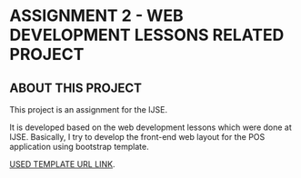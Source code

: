 # ASSIGNMENT 2 - WEB DEVELOPMENT LESSONS RELATED PROJECT

## ABOUT THIS PROJECT

This project is an assignment for the IJSE.

It is developed based on the web development lessons which were done at IJSE.
Basically, I try to develop the front-end web layout for the POS application using bootstrap template.

[USED TEMPLATE URL LINK](https://adminlte.io/themes/AdminLTE/index2.html).
